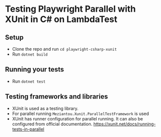 # Testing Playwright Parallel with XUnit in C# on LambdaTest

## Setup

* Clone the repo and run `cd playwright-csharp-xunit`
* Run `dotnet build`

## Running your tests
* Run `dotnet test`

## Testing frameworks and libraries
* XUnit is used as a testing library.
* For parallel running `Meziantou.Xunit.ParallelTestFramework` is used
* XUnit has runner configuration for parallel running. It can also be configured from official documentation. https://xunit.net/docs/running-tests-in-parallel



